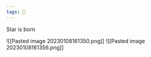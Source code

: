 ```yaml
---
tags: 🐙
---
```


Star is born
 
 ![[Pasted image 20230108161350.png]]
 ![[Pasted image 20230108161356.png]]